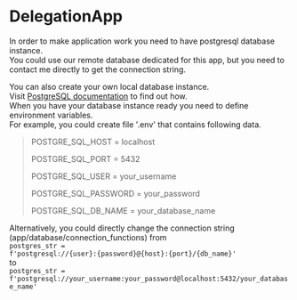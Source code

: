 # DelegationApp
In order to make application work you need to have postgresql database instance.<br>
You could use our remote database dedicated for this app, but you need to contact me directly to get the connection string.

You can also create your own local database instance.<br>
Visit [PostgreSQL documentation](https://www.postgresql.org/docs/current/) to find out how.<br>
When you have your database instance ready you need to define environment variables.<br>
For example, you could create file '.env' that contains following data.
>POSTGRE_SQL_HOST = localhost
>
>POSTGRE_SQL_PORT = 5432
> 
>POSTGRE_SQL_USER = your_username
> 
>POSTGRE_SQL_PASSWORD = your_password
> 
>POSTGRE_SQL_DB_NAME = your_database_name

Alternatively, you could directly change the connection string (app/database/connection_functions) from<br> 
<code>postgres_str = f'postgresql://{user}:{password}@{host}:{port}/{db_name}'</code><br>
to<br>
<code>postgres_str = f'postgresql://your_username:your_password@localhost:5432/your_database_name'</code>